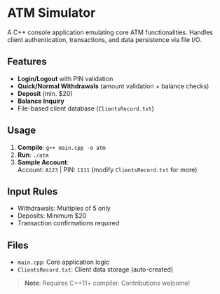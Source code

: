 # ATM Simulator

A C++ console application emulating core ATM functionalities. Handles client authentication, transactions, and data persistence via file I/O.

## Features
- **Login/Logout** with PIN validation
- **Quick/Normal Withdrawals** (amount validation + balance checks)
- **Deposit** (min. $20)
- **Balance Inquiry**
- File-based client database (`ClientsRecord.txt`)

## Usage
1. **Compile**: `g++ main.cpp -o atm`
2. **Run**: `./atm`
3. **Sample Account**:  
   Account: `A123` | PIN: `1111` (modify `ClientsRecord.txt` for more)

## Input Rules
- Withdrawals: Multiples of 5 only
- Deposits: Minimum $20
- Transaction confirmations required

## Files
- `main.cpp`: Core application logic  
- `ClientsRecord.txt`: Client data storage (auto-created)



> **Note**: Requires C++11+ compiler. Contributions welcome!
